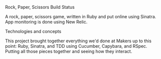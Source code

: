 Rock, Paper, Scissors
Build Status

A rock, paper, scissors game, written in Ruby and put online using Sinatra. App monitoring is done using New Relic.

Technologies and concepts

This project brought together everything we'd done at Makers up to this point: Ruby, Sinatra, and TDD using Cucumber, Capybara, and RSpec. Putting all those pieces together and seeing how they interact.